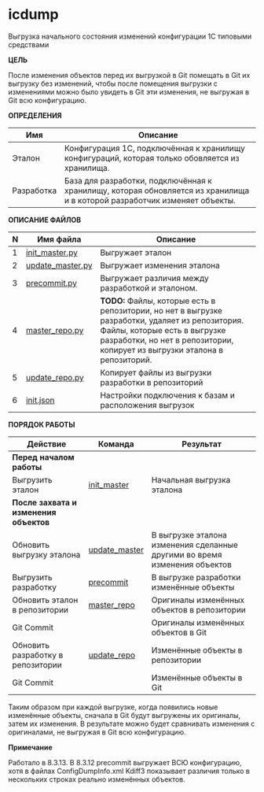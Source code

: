 # icdump

Выгрузка начального состояния изменений конфигурации 1С типовыми средствами 

**ЦЕЛЬ**

После изменения объектов перед их выгрузкой в Git помещать в Git их выгрузку без изменений, чтобы после помещения выгрузки с изменениями можно было увидеть в Git эти изменения, не выгружая в Git всю конфигурацию.
        
**ОПРЕДЕЛЕНИЯ**

|Имя|Описание|
|---|---|
|Эталон|Конфигурация 1С, подключённая к хранилищу конфигураций, которая только обовляется из хранилища.|
|Разработка|База для разработки, подключённая к хранилищу, которая обновляется из хранилища и в которой разработчик изменяет объекты.|

**ОПИСАНИЕ ФАЙЛОВ**

|N|Имя файла|Описание|
|---|---|---|
|1|[init_master.py](https://github.com/agaltsoff/icdump/blob/master/init_master.py)|Выгружает эталон |
|2|[update_master.py](https://github.com/agaltsoff/icdump/blob/master/update_master.py)|Выгружает изменения эталона|
|3|[precommit.py](https://github.com/agaltsoff/icdump/blob/master/precommit.py)|Выгружает различия между разработкой и эталоном. <br />|
|4|[master_repo.py](https://github.com/agaltsoff/icdump/blob/push_cleanup/master_repo.py)|**TODO:** Файлы, которые есть в репозитории, но нет в выгрузке разработки, удаляет из репозитория.<br />Файлы, которые есть в выгрузке разработки, но нет в репозитории, копирует из выгрузки эталона в репозиторий.|
|5|[update_repo.py](https://github.com/agaltsoff/icdump/blob/master/update_repo.py)|Копирует файлы из выгрузки разработки в репозиторий|
|6|[init.json](https://github.com/agaltsoff/icdump/blob/master/init.json)|Настройки подключения к базам и расположения выгрузок|

**ПОРЯДОК РАБОТЫ**

|Действие|Команда|Результат|
|---|---|---|
|**Перед началом работы**|||
| Выгрузить эталон|[init_master](https://github.com/agaltsoff/icdump/blob/master/init_master.py)|Начальная выгрузка эталона|
|**После захвата и изменения объектов**|||
|Обновить выгрузку эталона|[update_master](https://github.com/agaltsoff/icdump/blob/master/update_master.py)|В выгрузке эталона изменения сделанные другими во время изменения объектов|
|Выгрузить разработку|[precommit](https://github.com/agaltsoff/icdump/blob/master/precommit.py)|В выгрузке разработки изменённые объекты|
|Обновить эталон в репозитории|[master_repo](https://github.com/agaltsoff/icdump/blob/master/master_repo.py)|Оригиналы изменённых объектов в репозитории|
|Git Commit||Оригиналы изменённых объектов в Git|
|Обновить разработку в репозитории|[update_repo](https://github.com/agaltsoff/icdump/blob/master/update_repo.py)|Изменённые объекты в репозитории|
|Git Commit||Изменённые объекты в Git|




Таким образом при каждой выгрузке, когда появились новые изменённые объекты, сначала в Git будут выгружены их оригиналы, затем их изменения. В результате можно будет сравнивать изменения с оригиналами, не выгружая в Git всю конфигурацию.

**Примечание**

Работало в 8.3.13. В 8.3.12 precommit выгружает ВСЮ конфигурацию, хотя в файлах ConfigDumpInfo.xml Kdiff3 показывает различия только в нескольких строках реально изменённых объектов.
